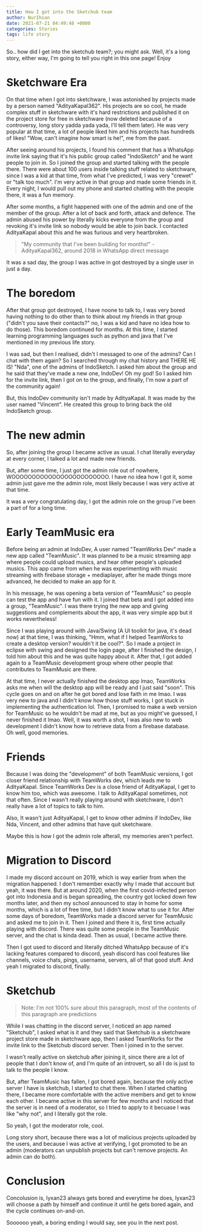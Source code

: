 ```yaml
---
title: How I got into the Sketchub team
author: NurIhsan
date: 2021-07-21 04:49:48 +0000
categories: Stories
tags: life story
---
```


So.. how did I get into the sketchub team?; you might ask. Well, it's a long story, either way, I'm going to tell you right in this one page! Enjoy

# Sketchware Era
On that time when I got into sketchware, I was astonished by projects made by a person named "AdityaKapal362". His projects are so cool, he made complex stuff in sketchware with it's hard restrictions and published it on the project store for free in sketchware (now deleted because of a controversy, long story yadda yada yada, I'll tell them later). He was very popular at that time, a lot of people liked him and his projects has hundreds of likes! "Wow, can't imagine how smart is he!", me from the past. 

After seeing around his projects, I found his comment that has a WhatsApp invite link saying that it's his public group called "IndoSketch" and he want people to join in. So I joined the group and started talking with the people there. There were about 100 users inside talking stuff related to sketchware, since I was a kid at that time, from what I've predicted, I was very "crewet" or "talk too much". I'm very active in that group and made some friends in it. Every night, I would pull out my phone and started chatting with the people there, it was a fun memory.

After some months, a fight happened with one of the admin and one of the member of the group. After a lot of back and forth, attack and defence. The admin abused his power by literally kicks everyone from the group and revoking it's invite link so nobody would be able to join back. I contacted AdityaKapal about this and he was furious and very heartbroken.

> "My community that I've been building for months!" - AdityaKapal362, around 2018 in WhatsApp direct message

It was a sad day, the group I was active in got destroyed by a single user in just a day.

# The boredom
After that group got destroyed, I have noone to talk to, I was very bored having nothing to do other than to think about my friends in that group ("didn't you save their contacts?" no, I was a kid and have no idea how to do those). This boredom continued for months. At this time, I started learning programming languages such as python and java that I've mentioned in my previous life story.

I was sad, but then I realised, didn't I messaged to one of the admins? Can I chat with them again? So I searched through my chat history and THERE HE IS! "Nda", one of the admins of IndoSketch. I asked him about the group and he said that they've made a new one, IndoDev! Oh my god! So I asked him for the invite link, then I got on to the group, and finally, I'm now a part of the community again! 

But, this IndoDev community isn't made by AdityaKapal. It was made by the user named "Vincent". He created this group to bring back the old IndoSketch group.

# The new admin
So, after joining the group I became active as usual. I chat literally everyday at every corner, I talked a lot and made new friends. 

But, after some time, I just got the admin role out of nowhere, WOOOOOOOOOOOOOOOOOOOOOOOO. I have no idea how I got it, some admin just gave me the admin role, most likely because I was very active at that time.

It was a very congratulating day, I got the admin role on the group I've been a part of for a long time.

# Early TeamMusic era
Before being an admin at IndoDev, A user named "TeamWorks Dev" made a new app called "TeamMusic". It was planned to be a music streaming app where people could upload musics, and hear other people's uploaded musics. This app came from when he was experimenting with music streaming with firebase storage + mediaplayer, after he made things more advanced, he decided to make an app for it.

In his message, he was opening a beta version of "TeamMusic" so people can test the app and have fun with it. I joined that beta and I got added into a group, "TeamMusic". I was there trying the new app and giving suggestions and complements about the app, it was very simple app but it works nevertheless!

Since I was playing around with Java/Swing (A UI toolkit for java, it's dead now) at that time, I was thinking, "Hmm, what if I helped TeamWorks to create a desktop version? wouldn't it be cool?". So I made a project in eclipse with swing and designed the login page, after I finished the design, I told him about this and he was quite happy about it. After that, I got added again to a TeamMusic development group where other people that contributes to TeamMusic are there.

At that time, I never actually finished the desktop app lmao, TeamWorks asks me when will the desktop app will be ready and I just said "soon". This cycle goes on and on after he got bored and lose faith in me lmao. I was very new to java and I didn't know how those stuff works, I got stuck in implementing the authentication lol. Then, I promised to make a web version for TeamMusic so he wouldn't be mad at me, but as you might've guessed, I never finished it lmao. Well, it was worth a shot, I was also new to web development I didn't know how to retrieve data from a firebase database. Oh well, good memories.

# Friends
Because I was doing the "development" of both TeamMusic versions, I got closer friend relationship with TeamWorks dev, which leads me to AdityaKapal. Since TeamWorks Dev is a close friend of AdityaKapal, I get to know him too, which was awesome. I talk to AdityaKapal sometimes, not that often. Since I wasn't really playing around with sketchware, I don't really have a lot of topics to talk to him.

Also, It wasn't just AdityaKapal, I get to know other admins if IndoDev, like Nda, Vincent, and other admins that have quit sketchware.

Maybe this is how I got the admin role afterall, my memories aren't perfect.

# Migration to Discord
I made my discord account on 2019, which is way earlier from when the migration happened. I don't remember exactly why I made that account but yeah, it was there. But at around 2020, when the first covid-infected person got into Indonesia and is began spreading, the country got locked down few months later, and then my school announced to stay in home for some months, which is a lot of free time, but I didn't know what to use it for. After some days of boredom, TeamWorks made a discord server for TeamMusic and asked me to join in it. Then I joined and there it is, first time actually playing with discord. There was quite some people in the TeamMusic server, and the chat is kinda dead. Then as usual, I became active there.

Then I got used to discord and literally ditched WhatsApp because of it's lacking features compared to discord, yeah discord has cool features like channels, voice chats, pings, username, servers, all of that good stuff. And yeah I migrated to discord, finally.

# Sketchub
> Note: I'm not 100% sure about this paragraph, most of the contents of this paragraph are predictions

While I was chatting in the discord server, I noticed an app named "Sketchub", I asked what is it and they said that Sketchub is a sketchware project store made in sketchware app, then I asked TeamWorks for the invite link to the Sketchub discord server. Then I joined in to the server.

I wasn't really active on sketchub after joining it, since there are a lot of people that I don't know of, and I'm quite of an introvert, so all I do is just to talk to the people I know.

But, after TeamMusic has fallen, I got bored again, because the only active server I have is sketchub, I started to chat there. When I started chatting there, I became more comfortable with the active members and get to know each other. I became active in this server for few months and I noticed that the server is in need of a moderator, so I tried to apply to it becuase I was like "why not", and I literally got the role.

So yeah, I got the moderator role, cool.

Long story short, because there was a lot of malicious projects uploaded by the users, and because I was active at verifying, I got promoted to be an admin (moderators can unpublish projects but can't remove projects. An admin can do both).

# Conclusion
Concolusion is, Iyxan23 always gets bored and everytime he does, Iyxan23 will choose a path by himself and continue it until he gets bored again, and the cycle continues on-and-on.

Soooooo yeah, a boring ending I would say, see you in the next post.
